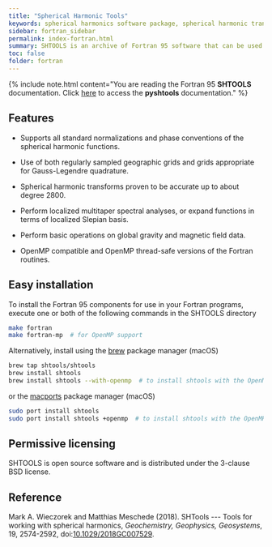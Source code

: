 ```yaml
---
title: "Spherical Harmonic Tools"
keywords: spherical harmonics software package, spherical harmonic transform, legendre functions, multitaper spectral analysis, Slepian functions, fortran, Python, gravity, magnetic field
sidebar: fortran_sidebar
permalink: index-fortran.html
summary: SHTOOLS is an archive of Fortran 95 software that can be used to perform spherical harmonic transforms, multitaper spectral analyses, expansions of functions into Slepian basis, and standard operations on global gravitational and magnetic field data.
toc: false
folder: fortran
---
```


{% include note.html content="You are reading the Fortran 95 **SHTOOLS** documentation. Click [here](index.html) to access the **pyshtools** documentation." %}

## Features

* Supports all standard normalizations and phase conventions of the spherical harmonic functions.

* Use of both regularly sampled geographic grids and grids appropriate for Gauss-Legendre quadrature.

* Spherical harmonic transforms proven to be accurate up to about degree 2800.

* Perform localized multitaper spectral analyses, or expand functions in terms of localized Slepian basis.

* Perform basic operations on global gravity and magnetic field data.

* OpenMP compatible and OpenMP thread-safe versions of the Fortran routines.

## Easy installation

To install the Fortran 95 components for use in your Fortran programs, execute one or both of the following commands in the SHTOOLS directory

```bash
make fortran
make fortran-mp  # for OpenMP support
```

Alternatively, install using the [brew](http://brew.sh/) package manager (macOS)

```bash
brew tap shtools/shtools
brew install shtools
brew install shtools --with-openmp  # to install shtools with the OpenMP components
```

or the [macports](https://www.macports.org/) package manager (macOS)
```bash
sudo port install shtools
sudo port install shtools +openmp  # to install shtools with the OpenMP components
```

## Permissive licensing

SHTOOLS is open source software and is distributed under the 3-clause BSD license.

## Reference

Mark A. Wieczorek and Matthias Meschede (2018). SHTools --- Tools for working with spherical harmonics, *Geochemistry, Geophysics, Geosystems*, 19, 2574-2592, doi:[10.1029/2018GC007529](https://doi.org/10.1029/2018GC007529).
